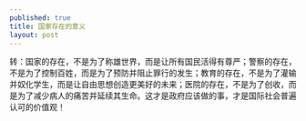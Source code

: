 ```yaml
---
published: true
title: 国家存在的意义
layout: post
---
```

转：国家的存在，不是为了称雄世界，而是让所有国民活得有尊严；警察的存在，不是为了控制百姓，而是为了预防并阻止罪行的发生；教育的存在，不是为了灌输并奴化学生，而是让自由思想创造更美好的未来；医院的存在，不是为了创收，而是为了减少病人的痛苦并延续其生命。这才是政府应该做的事，才是国际社会普遍认可的价值观！